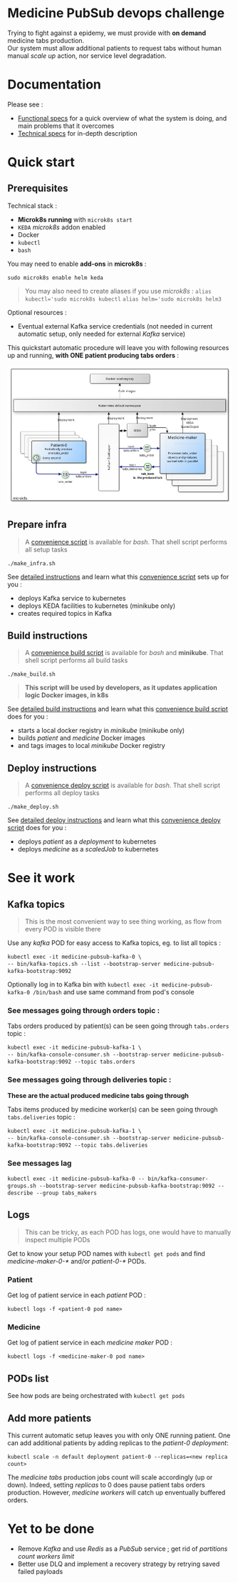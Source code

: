 # Medicine PubSub devops challenge

Trying to fight against a epidemy, we must provide with **on demand** medicine tabs production.     
Our system must allow additional patients to request tabs without human manual *scale up* action, nor service level degradation.

# Documentation
Please see :
- [Functional specs](WORK_SUMMARY.md) for a quick overview of what the system is doing, and main problems that it overcomes
- [Technical specs](documentation/README.md) for in-depth description 

# Quick start
## Prerequisites
Technical stack :
- **Microk8s running** with `microk8s start`
- `KEDA` *microk8s* addon enabled
- Docker
- `kubectl`
- `bash`

You may need to enable **add-ons** in **microk8s** :
```shell
sudo microk8s enable helm keda
```

> You may also need to create aliases if you use *microk8s* :
> `alias kubectl='sudo microk8s kubectl`
> `alias helm='sudo microk8s helm3`

Optional resources :
- Eventual external Kafka service credentials (not needed in current automatic setup, only needed for external *Kafka* service)

This quickstart automatic procedure will leave you with following resources up and running, **with ONE patient producing tabs orders** :

![Target architecture, the big picture](documentation/assets/archi_aspersetup.png)

## Prepare infra
> A [convenience script](make_infra.sh) is available for *bash*. That shell script performs all setup tasks
```shell
./make_infra.sh
```

See [detailed instructions](documentation/PREPARE_INFRA.md) and learn what this [convenience script](make_infra.sh) sets up for you :
- deploys Kafka service to kubernetes
- deploys KEDA facilities to kubernetes (minikube only)
- creates required topics in Kafka

## Build instructions
> A [convenience build script](make_build.sh) is available for *bash* and **minikube**. That shell script performs all build tasks
```shell
./make_build.sh
```

> **This script will be used by developers, as it updates application logic Docker images, in k8s**

See [detailed build instructions](documentation/BUILD_INSTRUCTIONS.md) and learn what this [convenience build script](make_build.sh) does for you :
- starts a local docker registry in *minikube* (minikube only)
- builds *patient* and *medicine* Docker images
- and tags images to local *minikube* Docker registry

## Deploy instructions
> A [convenience deploy script](make_deploy.sh) is available for *bash*. That shell script performs all deploy tasks
```shell
./make_deploy.sh
```

See [detailed deploy instructions](documentation/DEPLOY_INSTRUCTIONS.md) and learn what this [convenience deploy script](make_deploy.sh) does for you :
- deploys *patient* as a *deployment* to kubernetes
- deploys *medicine* as a *scaledJob* to kubernetes
  
# See it work
## Kafka topics
> This is the most convenient way to see thing working, as flow from every POD is visible there

Use any *kafka* POD for easy access to Kafka topics, eg. to list all topics :
```shell
kubectl exec -it medicine-pubsub-kafka-0 \
-- bin/kafka-topics.sh --list --bootstrap-server medicine-pubsub-kafka-bootstrap:9092
```

Optionally log in to Kafka bin with `kubectl exec -it medicine-pubsub-kafka-0 /bin/bash` and use same command from pod's console

### See messages going through orders topic :
Tabs orders produced by patient(s) can be seen going through `tabs.orders` topic :
```shell
kubectl exec -it medicine-pubsub-kafka-1 \
-- bin/kafka-console-consumer.sh --bootstrap-server medicine-pubsub-kafka-bootstrap:9092 --topic tabs.orders
```

### See messages going through deliveries topic :
**These are the actual produced medicine tabs going through**

Tabs items produced by medicine worker(s) can be seen going through `tabs.deliveries` topic :
```shell
kubectl exec -it medicine-pubsub-kafka-1 \
-- bin/kafka-console-consumer.sh --bootstrap-server medicine-pubsub-kafka-bootstrap:9092 --topic tabs.deliveries
```
### See messages lag
```shell
kubectl exec -it medicine-pubsub-kafka-0 -- bin/kafka-consumer-groups.sh --bootstrap-server medicine-pubsub-kafka-bootstrap:9092 --describe --group tabs_makers
```

## Logs
> This can be tricky, as each POD has logs, one would have to manually inspect multiple PODs

Get to know your setup POD names with `kubectl get pods` and find *medicine-maker-0-\** and/or *patient-0-\** PODs. 

### Patient
Get log of patient service in each *patient* POD :
```shell
kubectl logs -f <patient-0 pod name>
```

### Medicine
Get log of patient service in each *medicine maker* POD :
```shell
kubectl logs -f <medicine-maker-0 pod name>
```

## PODs list
See how pods are being orchestrated with `kubectl get pods`

## Add more patients
This current automatic setup leaves you with only ONE running patient. One can add additional patients by adding replicas to the *patient-0 deployment*:
```shell
kubectl scale -n default deployment patient-0 --replicas=<new replica count>
```
The *medicine tabs* production jobs count will scale accordingly (up or down). Indeed, setting *replicas* to 0 does pause patient tabs orders production. However, *medicine workers* will catch up enventually buffered orders.

# Yet to be done
- Remove *Kafka* and use *Redis* as a *PubSub* service ; get rid of *partitions count workers limit*
- Better use DLQ and implement a recovery strategy by retrying saved failed payloads
